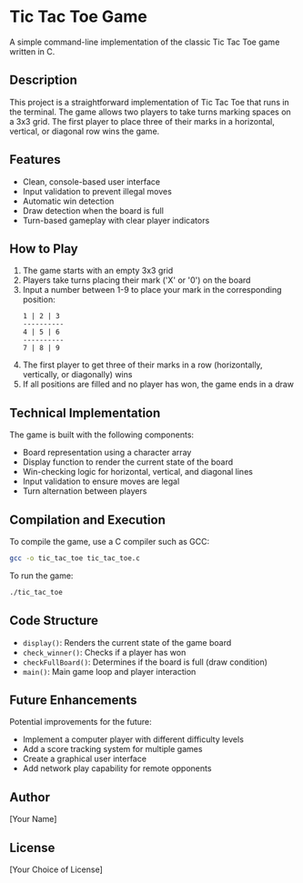 
# Tic Tac Toe Game

A simple command-line implementation of the classic Tic Tac Toe game written in C.

## Description

This project is a straightforward implementation of Tic Tac Toe that runs in the terminal. The game allows two players to take turns marking spaces on a 3x3 grid. The first player to place three of their marks in a horizontal, vertical, or diagonal row wins the game.

## Features

- Clean, console-based user interface
- Input validation to prevent illegal moves
- Automatic win detection
- Draw detection when the board is full
- Turn-based gameplay with clear player indicators

## How to Play

1. The game starts with an empty 3x3 grid
2. Players take turns placing their mark ('X' or '0') on the board
3. Input a number between 1-9 to place your mark in the corresponding position:
   ```
   1 | 2 | 3
   ----------
   4 | 5 | 6
   ----------
   7 | 8 | 9
   ```
4. The first player to get three of their marks in a row (horizontally, vertically, or diagonally) wins
5. If all positions are filled and no player has won, the game ends in a draw

## Technical Implementation

The game is built with the following components:

- Board representation using a character array
- Display function to render the current state of the board
- Win-checking logic for horizontal, vertical, and diagonal lines
- Input validation to ensure moves are legal
- Turn alternation between players

## Compilation and Execution

To compile the game, use a C compiler such as GCC:

```bash
gcc -o tic_tac_toe tic_tac_toe.c
```

To run the game:

```bash
./tic_tac_toe
```

## Code Structure

- `display()`: Renders the current state of the game board
- `check_winner()`: Checks if a player has won
- `checkFullBoard()`: Determines if the board is full (draw condition)
- `main()`: Main game loop and player interaction

## Future Enhancements

Potential improvements for the future:

- Implement a computer player with different difficulty levels
- Add a score tracking system for multiple games
- Create a graphical user interface
- Add network play capability for remote opponents

## Author

[Your Name]

## License

[Your Choice of License]
